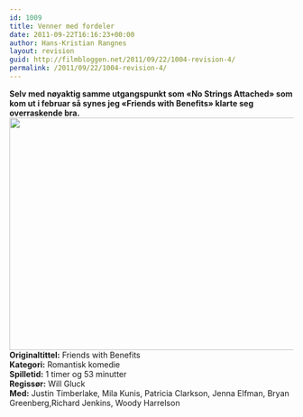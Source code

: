 ```yaml
---
id: 1009
title: Venner med fordeler
date: 2011-09-22T16:16:23+00:00
author: Hans-Kristian Rangnes
layout: revision
guid: http://filmbloggen.net/2011/09/22/1004-revision-4/
permalink: /2011/09/22/1004-revision-4/
---
```

**Selv med nøyaktig samme utgangspunkt som &laquo;No Strings Attached&raquo; som kom ut i februar så synes jeg &laquo;Friends with Benefits&raquo; klarte seg overraskende bra.**  
<a href="http://filmbloggen.net/?attachment_id=1005" rel="attachment wp-att-1005"><img class="alignnone size-large wp-image-1005" src="http://filmbloggen.net/wp-content/uploads//2011/09/friends-with-benefits-620x412.jpg" alt="" width="620" height="412" /><br /> </a>**Originaltittel:** Friends with Benefits  
**Kategori:** Romantisk komedie  
**Spilletid:** 1 timer og 53 minutter  
**Regissør:** Will Gluck  
**Med:** Justin Timberlake, Mila Kunis, Patricia Clarkson, Jenna Elfman, Bryan Greenberg,Richard Jenkins, Woody Harrelson